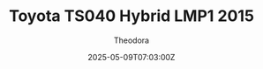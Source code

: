 ---
title: "Toyota TS040 Hybrid LMP1 2015"
meta_title: ""
description: "Toyota TS040 Hybrid LMP1 2015 by Assetto Garage, ready to race!"
date: 2025-05-09T07:03:00Z
thumb: CmAQb3F
mainimage: QT9QMNn
cargallery: ["bosOxUC", "B4zyCIK"]
categories: ["Car"]
author: "Theodora"
tags: ["Toyota", "LMP1", "WEC", "Le Mans Prototype","Assetto Garage", "2015", "Japan"]
draft: false
link: https://modsfire.com/brJeVEC7t6663SE
zipsize: "46 MB"
manu: Toyota
championship: WEC
country: Japan
year: 2015
engine: RV8KLM 3.7l V8
class: LMP1
drivetrain: RWD
power: 512 bhp
torque: "499"
mass: "870"
speed: "320"
gb: 6-speed
accel: "- seconds"
creator: Assetto Garage
version: "2"
csp: "0.2.0"
carname: "Toyota TS040 Hybrid"
folder: "ag_toyota_ts040_lmp1"
livery: "Included"
r2r: 0
host: ModsFire
---
